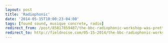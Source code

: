 ```yaml
---
layout: post 
title: 'Radiophonic' 
date: '2014-05-15T10:00:23-04:00' 
tags: [found sound, musique concrete, radio] 
redirect_from: /post/85817859487/the-bbc-radiophonic-workshop-was-pretty/
redirect_to: http://fieldnoise.com/05-15-2014/the-bbc-radiophonic-workshop-was-pretty.html
---
```



